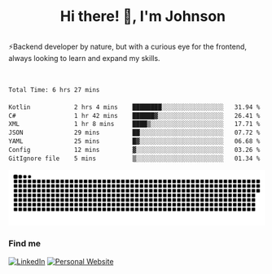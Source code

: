 <div id="user-content-toc">
  <ul align="center">
    <summary><h1 style="display: inline-block">Hi there! 👋, I'm Johnson</h1></summary>
  </ul>
</div>

⚡Backend developer by nature, but with a curious eye for the frontend, always looking to learn and expand my skills.

<br>


<!--START_SECTION:waka-->

```txt
Total Time: 6 hrs 27 mins

Kotlin            2 hrs 4 mins    ████████░░░░░░░░░░░░░░░░░   31.94 %
C#                1 hr 42 mins    ██████▓░░░░░░░░░░░░░░░░░░   26.41 %
XML               1 hr 8 mins     ████▒░░░░░░░░░░░░░░░░░░░░   17.71 %
JSON              29 mins         ██░░░░░░░░░░░░░░░░░░░░░░░   07.72 %
YAML              25 mins         █▓░░░░░░░░░░░░░░░░░░░░░░░   06.68 %
Config            12 mins         ▓░░░░░░░░░░░░░░░░░░░░░░░░   03.26 %
GitIgnore file    5 mins          ▒░░░░░░░░░░░░░░░░░░░░░░░░   01.34 %
```

<!--END_SECTION:waka-->

<picture>
  <source  srcset="https://github.com/joshwambere/joshwambere/blob/output/github-contribution-grid-snake-dark.svg?palette=github-dark">
  <source  srcset="https://github.com/joshwambere/joshwambere/blob/output/github-contribution-grid-snake.svg">
  <img alt="github contribution grid snake animation" src="https://github.com/joshwambere/joshwambere/blob/output/github-contribution-grid-snake.svg">
</picture>

### Find me
<a href="https://www.linkedin.com/in/dusabe-johnson" target="_blank"><img src="https://img.shields.io/badge/LinkedIn-%230077B5.svg?&style=flat&logo=linkedin&logoColor=white" alt="LinkedIn"></a>
‎‎ [![Personal Website](https://img.shields.io/badge/visit-Johnsonis.me-blue)](https://johnsonis.me/)
